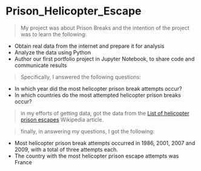 # Prison_Helicopter_Escape
> My project was about Prison Breaks and the intention of the project was to learn the following:
- Obtain real data from the internet and prepare it for analysis
- Analyze the data using Python
- Author our first portfolio project in Jupyter Notebook, to share code and communicate results

> Specifically, I answered the following questions:
- In which year did the most helicopter prison break attempts occur?
- In which countries do the most attempted helicopter prison breaks occur?

> in my efforts of getting data, got the data from the [List of helicopter prison escapes](https://en.wikipedia.org/wiki/List_of_helicopter_prison_escapes) Wikipedia article.

> finally, in answering my questions, I got the following:
- Most helicopter prison break attempts occurred in 1986, 2001, 2007 and 2009, with a total of three attempts each.
- The country with the most helicopter prison escape attempts was France
